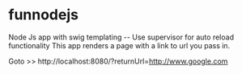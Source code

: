 # funnodejs
Node Js app with swig templating
-- Use supervisor for auto reload functionality
This app renders a page with a link to url you pass in.

Goto >> http://localhost:8080/?returnUrl=http://www.google.com


